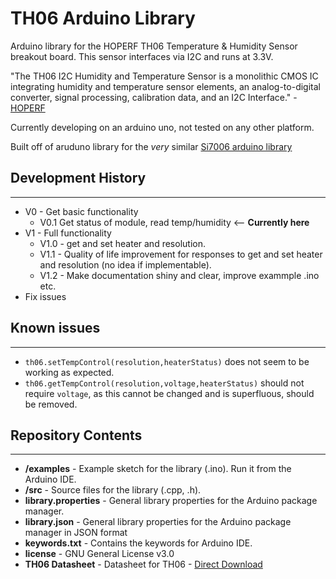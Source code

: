 TH06 Arduino Library
=======
Arduino library for the HOPERF TH06 Temperature & Humidity Sensor breakout board. This sensor interfaces via I2C and runs at 3.3V.

"The TH06 I2C Humidity and Temperature Sensor is a monolithic CMOS IC integrating humidity and temperature sensor elements, an analog-to-digital converter, signal processing, calibration data, and an I2C Interface." - [HOPERF](https://www.hoperf.com/sensor/temperature_sensor/TH06.html "HOPERF page for TH06 sensor")

Currently developing on an arduino uno, not tested on any other platform.

Built off of aruduno library for the *very* similar [Si7006 arduino library](https://github.com/automote/Si7006 "Si7006 arduino library")

## Development History ##
- - - - - -
* V0 - Get basic functionality
  * V0.1 Get status of module, read temp/humidity <-- **Currently here**
* V1 - Full functionality
  * V1.0 - get and set heater and resolution.
  * V1.1 - Quality of life improvement for responses to get and set heater and resolution (no idea if implementable).
  * V1.2 - Make documentation shiny and clear, improve exammple .ino etc.
* Fix issues

## Known issues ##
- - - - - -
* `th06.setTempControl(resolution,heaterStatus)` does not seem to be working as expected.
* `th06.getTempControl(resolution,voltage,heaterStatus)` should not require `voltage`, as this cannot be changed and is superfluous, should be removed.

## Repository Contents ##
- - - - - - - -
* **/examples** - Example sketch for the library (.ino). Run it from the Arduino IDE. 
* **/src** - Source files for the library (.cpp, .h).
* **library.properties** - General library properties for the Arduino package manager.
* **library.json** - General library properties for the Arduino package manager in JSON format
* **keywords.txt** - Contains the keywords for Arduino IDE.
* **license** - GNU General License v3.0
* **TH06 Datasheet** - Datasheet for TH06 - [Direct Download](https://www.hoperf.com/data/upload/portal/20190307/TH06%20Datasheet.pdf "Direct link to datasheet")
